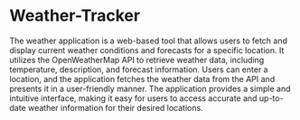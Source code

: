 # Weather-Tracker

The weather application is a web-based tool that allows users to fetch and display current weather conditions and forecasts for a specific location. It utilizes the OpenWeatherMap API to retrieve weather data, including temperature, description, and forecast information. Users can enter a location, and the application fetches the weather data from the API and presents it in a user-friendly manner. The application provides a simple and intuitive interface, making it easy for users to access accurate and up-to-date weather information for their desired locations.
